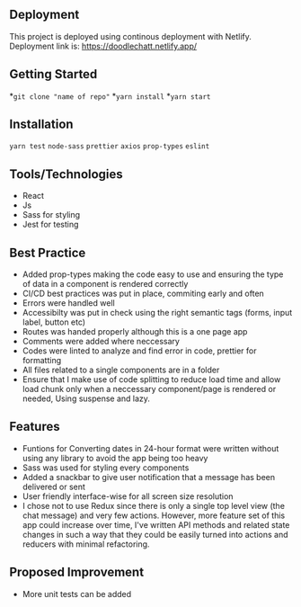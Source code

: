 ## **Deployment**
This project is deployed using continous deployment with Netlify.
Deployment link is: https://doodlechatt.netlify.app/

## **Getting Started**
*```git clone "name of repo"```
*```yarn install```
*```yarn start```

## **Installation**
```yarn test```
```node-sass```
```prettier```
```axios```
```prop-types```
`eslint`

## **Tools/Technologies**
* React
* Js
* Sass for styling
* Jest for testing


## **Best Practice**
* Added prop-types making the code easy to use and ensuring the type of data in a component is rendered correctly
* CI/CD best practices was put in place, commiting early and often
* Errors were handled well
* Accessibilty was put in check using the right semantic tags (forms, input label, button etc)
* Routes was handed properly although this is a one page app
* Comments were added where neccessary
* Codes were linted to analyze and find error in code, prettier for formatting
* All files related to a single components are in a folder
* Ensure that I make use of code splitting to reduce load time and allow load chunk only when a neccessary component/page is rendered or needed, Using suspense and lazy.

## **Features**
* Funtions for Converting dates in 24-hour format were written without using any library to avoid the app being too heavy
* Sass was used for styling every components
* Added a snackbar to give user notification that a message has been delivered or sent
* User friendly interface-wise for all screen size resolution
* I chose not to use Redux since there is only a single top level view (the chat message) and very few actions. However, more feature set of this app could increase over time, I've written API methods and related state changes in such a way that they could be easily turned into actions and reducers with minimal refactoring.

## **Proposed Improvement**
* More unit tests can be added
